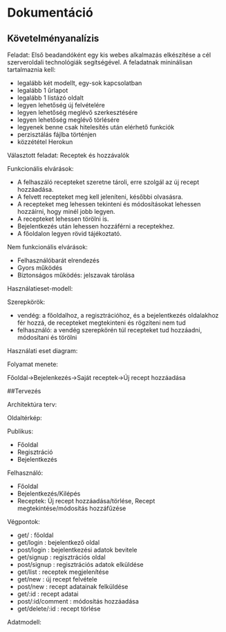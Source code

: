 # Dokumentáció

## Követelményanalízis

Feladat: 
Első beadandóként  egy kis  webes alkalmazás elkészítése a cél szerveroldali technológiák segítségével. 
A feladatnak mininálisan tartalmaznia kell:

- legalább két modellt, egy-sok kapcsolatban
- legalább 1 űrlapot
- legalább 1 listázó oldalt
- legyen lehetőség új felvételére
- legyen lehetőség meglévő szerkesztésére
- legyen lehetőség meglévő törlésére
- legyenek benne csak hitelesítés után elérhető funkciók
- perzisztálás fájlba történjen
- közzététel Herokun

Választott feladat: Receptek és hozzávalók

Funkcionális elvárások:
- A felhaszáló recepteket szeretne tároli, erre szolgál az új recept hozzáadása.
- A felvett recepteket meg kell jeleníteni, későbbi olvasásra.
- A recepteket meg lehessen tekinteni és módosításokat lehessen hozzáírni, hogy minél jobb legyen.
- A recepteket lehessen törölni is.
- Bejelentkezés után lehessen hozzáférni a receptekhez.
- A főoldalon legyen rövid tájékoztató.

Nem funkcionális elvárások:
- Felhasználóbarát elrendezés
- Gyors működés
- Biztonságos működés: jelszavak tárolása

Használatieset-modell:

Szerepkörök:
- vendég: a főoldalhoz, a regisztrációhoz, és a bejelentkezés oldalakhoz fér hozzá, de recepteket megtekinteni és rögzíteni nem tud
- felhasználó: a vendég szerepkörén túl recepteket tud hozzáadni, módosítani és törölni

Használati eset diagram:



Folyamat menete:

Főoldal->Bejelenkezés->Saját receptek->Új recept hozzáadása

##Tervezés

Architektúra terv:

Oldaltérkép:

Publikus:
- Főoldal
- Regisztráció
- Bejelentkezés

Felhasználó:
- Főoldal
- Bejelentkezés/Kilépés
- Receptek: Új recept hozzáadása/törlése, Recept megtekintése/módosítás hozzáfűzése

Végpontok:

- get/ : főoldal
- get/login : bejelentkező oldal
- post/login : bejelentkezési adatok bevitele
- get/signup : regisztrációs oldal
- post/signup : regisztrációs adatok elküldése
- get/list : receptek megjelenítése
- get/new : új recept felvétele
- post/new : recept adatainak felküldése
- get/:id : recept adatai
- post/:id/comment : módosítás hozzáadása
- get/delete/:id : recept törlése

Adatmodell:






